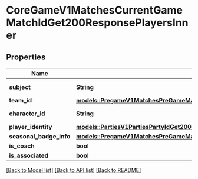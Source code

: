 # CoreGameV1MatchesCurrentGameMatchIdGet200ResponsePlayersInner

## Properties

Name | Type | Description | Notes
------------ | ------------- | ------------- | -------------
**subject** | **String** | Player UUID | 
**team_id** | [**models::PregameV1MatchesPreGameMatchIdGet200ResponseTeamsInnerTeamId**](_pregame_v1_matches__pre_game_match_id__get_200_response_Teams_inner_TeamID.md) |  | 
**character_id** | **String** | Character ID | 
**player_identity** | [**models::PartiesV1PartiesPartyIdGet200ResponseMembersInnerPlayerIdentity**](_parties_v1_parties__party_id__get_200_response_Members_inner_PlayerIdentity.md) |  | 
**seasonal_badge_info** | [**models::PregameV1MatchesPreGameMatchIdGet200ResponseTeamsInnerPlayersInnerSeasonalBadgeInfo**](_pregame_v1_matches__pre_game_match_id__get_200_response_Teams_inner_Players_inner_SeasonalBadgeInfo.md) |  | 
**is_coach** | **bool** |  | 
**is_associated** | **bool** |  | 

[[Back to Model list]](../README.md#documentation-for-models) [[Back to API list]](../README.md#documentation-for-api-endpoints) [[Back to README]](../README.md)


